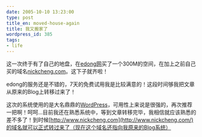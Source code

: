 ```yaml
---
date: 2005-10-10 13:23:00
type: post
title_en: moved-house-again
title: 我又搬家了
wordpress_id: 385
tags:
- life
---
```


这一次终于有了自己的地盘，在[edong网](http://www.edong.com/)买了一个300M的空间，在加上之前自己买的域名[nickcheng.com](http://nickcheng.com/)。这下子就齐啦！ 

edong的服务还是不错的，7天的免费试用我是比较满意的！这段时间够我把文章从原来的Blog上转移过来了！ 

这次的系统使用的是大名鼎鼎的[WordPress](http://wordpress.org/)，可用性上来说是很强的，再次推荐一把啊！呵呵...目前我还在熟悉系统中，等到文章转移完毕，我相信就应该熟悉的差不多了！到时候[http://www.nickcheng.com](http://www.nickcheng.com/)的域名就可以正式转过来了（现在这个域名还指向我原来的Blog系统）

